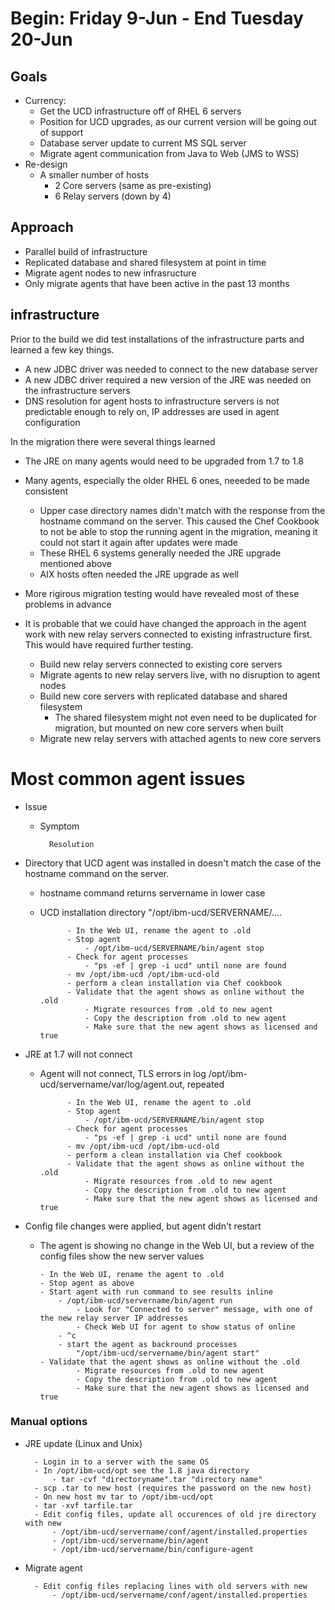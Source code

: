 # Begin: Friday 9-Jun - End Tuesday 20-Jun

## Goals
- Currency:
    - Get the UCD infrastructure off of RHEL 6 servers
    - Position for UCD upgrades, as our current version will be going out of support
    - Database server update to current MS SQL server
    - Migrate agent communication from Java to Web (JMS to WSS)
- Re-design
    - A smaller number of hosts
        - 2 Core servers (same as pre-existing)
        - 6 Relay servers (down by 4)
    

## Approach
- Parallel build of infrastructure
- Replicated database and shared filesystem at point in time
- Migrate agent nodes to new infrasructure
- Only migrate agents that have been active in the past 13 months



## infrastructure

Prior to the build we did test installations of the infrastructure parts and learned a few key things.
- A new JDBC driver was needed to connect to the new database server
- A new JDBC driver required a new version of the JRE was needed on the infrastructure servers
- DNS resolution for agent hosts to infrastructure servers is not predictable enough to rely on, IP addresses are used in agent configuration

In the migration there were several things learned
- The JRE on many agents would need to be upgraded from 1.7 to 1.8
- Many agents, especially the older RHEL 6 ones, neeeded to be made consistent
    - Upper case directory names didn't match with the response from the hostname command on the server.  This caused the Chef Cookbook to not be able to stop the running agent in the migration, meaning it could not start it again after updates were made
    - These RHEL 6 systems generally needed the JRE upgrade mentioned above
    - AIX hosts often needed the JRE upgrade as well
- More rigirous migration testing would have revealed most of these problems in advance

- It is probable that we could have changed the approach in the agent work with new relay servers connected to existing infrastructure first. This would have required further testing.
    - Build new relay servers connected to existing core servers
    - Migrate agents to new relay servers live, with no disruption to agent nodes
    - Build new core servers with replicated database and shared filesystem 
        - The shared filesystem might not even need to be duplicated for migration, but mounted on new core servers when built
    - Migrate new relay servers with attached agents to new core servers



# Most common agent issues
- Issue
    - Symptom

            Resolution
- Directory that UCD agent was installed in doesn't match the case of the hostname command on the server.  
    - hostname command returns servername in lower case
    - UCD installation directory "/opt/ibm-ucd/SERVERNAME/....

                - In the Web UI, rename the agent to .old
                - Stop agent 
                    - /opt/ibm-ucd/SERVERNAME/bin/agent stop
                - Check for agent processes 
                    - "ps -ef | grep -i ucd" until none are found
                - mv /opt/ibm-ucd /opt/ibm-ucd-old
                - perform a clean installation via Chef cookbook
                - Validate that the agent shows as online without the .old
                    - Migrate resources from .old to new agent
                    - Copy the description from .old to new agent
                    - Make sure that the new agent shows as licensed and true
- JRE at 1.7 will not connect
    - Agent will not connect, TLS errors in log /opt/ibm-ucd/servername/var/log/agent.out, repeated


                - In the Web UI, rename the agent to .old
                - Stop agent 
                    - /opt/ibm-ucd/SERVERNAME/bin/agent stop
                - Check for agent processes 
                    - "ps -ef | grep -i ucd" until none are found
                - mv /opt/ibm-ucd /opt/ibm-ucd-old
                - perform a clean installation via Chef cookbook
                - Validate that the agent shows as online without the .old
                    - Migrate resources from .old to new agent
                    - Copy the description from .old to new agent
                    - Make sure that the new agent shows as licensed and true
- Config file changes were applied, but agent didn't restart
    -   The agent is showing no change in the Web UI, but a review of the config files show the new server values

            - In the Web UI, rename the agent to .old
            - Stop agent as above
            - Start agent with run command to see results inline
                - /opt/ibm-ucd/servername/bin/agent run
                    - Look for "Connected to server" message, with one of the new relay server IP addresses
                    - Check Web UI for agent to show status of online
                - ^c 
                - start the agent as backround processes
                    "/opt/ibm-ucd/servername/bin/agent start"
            - Validate that the agent shows as online without the .old
                    - Migrate resources from .old to new agent
                    - Copy the description from .old to new agent
                    - Make sure that the new agent shows as licensed and true


### Manual options
- JRE update (Linux and Unix)

        - Login in to a server with the same OS 
        - In /opt/ibm-ucd/opt see the 1.8 java directory
            - tar -cvf "directoryname".tar "directory name"
        - scp .tar to new host (requires the password on the new host)
        - On new host mv tar to /opt/ibm-ucd/opt
        - tar -xvf tarfile.tar
        - Edit config files, update all occurences of old jre directory with new
            - /opt/ibm-ucd/servername/conf/agent/installed.properties
            - /opt/ibm-ucd/servername/bin/agent
            - /opt/ibm-ucd/servername/bin/configure-agent

- Migrate agent

        - Edit config files replacing lines with old servers with new
            - /opt/ibm-ucd/servername/conf/agent/installed.properties



    